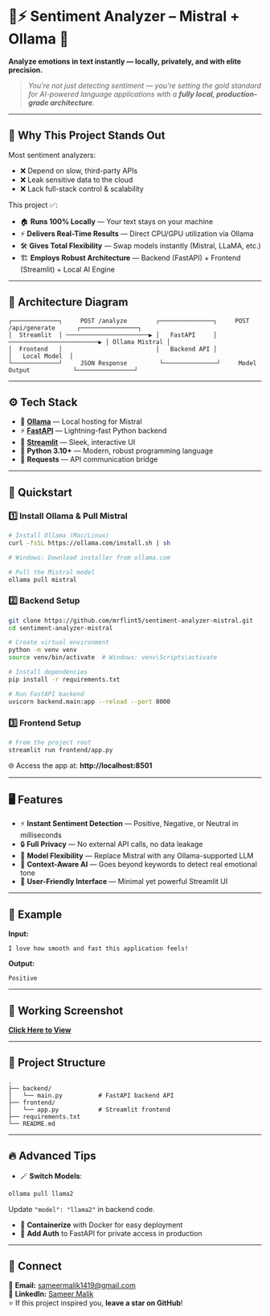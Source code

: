 # 🧠⚡ Sentiment Analyzer – Mistral + Ollama 🚀  
**Analyze emotions in text instantly — locally, privately, and with elite precision.**  

> _You’re not just detecting sentiment — you’re setting the gold standard for AI-powered language applications with a **fully local, production-grade architecture**._  

---

## 🌟 Why This Project Stands Out
Most sentiment analyzers:  
- ❌ Depend on slow, third-party APIs  
- ❌ Leak sensitive data to the cloud  
- ❌ Lack full-stack control & scalability  

This project ✅:  
- 🏠 **Runs 100% Locally** — Your text stays on your machine  
- ⚡ **Delivers Real-Time Results** — Direct CPU/GPU utilization via Ollama  
- 🛠 **Gives Total Flexibility** — Swap models instantly (Mistral, LLaMA, etc.)  
- 🏗 **Employs Robust Architecture** — Backend (FastAPI) + Frontend (Streamlit) + Local AI Engine  

---

## 🧩 Architecture Diagram
```
┌─────────────┐     POST /analyze        ┌───────────────┐     POST /api/generate      ┌────────────────┐
│  Streamlit  │ ───────────────────────▶ │   FastAPI     │ ─────────────────────────▶ │ Ollama Mistral │
│  Frontend   │                          │   Backend API │                             │   Local Model  │
└─────────────┘     JSON Response         └───────────────┘     Model Output            └────────────────┘
```

---

## ⚙️ Tech Stack
- 🤖 **[Ollama](https://ollama.com/)** — Local hosting for Mistral  
- ⚡ **[FastAPI](https://fastapi.tiangolo.com/)** — Lightning-fast Python backend  
- 🎨 **[Streamlit](https://streamlit.io/)** — Sleek, interactive UI  
- 🐍 **Python 3.10+** — Modern, robust programming language  
- 🔗 **Requests** — API communication bridge  

---

## 🚀 Quickstart

### 1️⃣ Install Ollama & Pull Mistral
```bash
# Install Ollama (Mac/Linux)
curl -fsSL https://ollama.com/install.sh | sh

# Windows: Download installer from ollama.com

# Pull the Mistral model
ollama pull mistral
```

### 2️⃣ Backend Setup
```bash
git clone https://github.com/mrflint5/sentiment-analyzer-mistral.git
cd sentiment-analyzer-mistral

# Create virtual environment
python -m venv venv
source venv/bin/activate  # Windows: venv\Scripts\activate

# Install dependencies
pip install -r requirements.txt

# Run FastAPI backend
uvicorn backend.main:app --reload --port 8000
```

### 3️⃣ Frontend Setup
```bash
# From the project root
streamlit run frontend/app.py
```
🌐 Access the app at: **http://localhost:8501**  

---

## 🖥️ Features
- ⚡ **Instant Sentiment Detection** — Positive, Negative, or Neutral in milliseconds  
- 🔒 **Full Privacy** — No external API calls, no data leakage  
- 🔄 **Model Flexibility** — Replace Mistral with any Ollama-supported LLM  
- 🧠 **Context-Aware AI** — Goes beyond keywords to detect real emotional tone  
- 🎯 **User-Friendly Interface** — Minimal yet powerful Streamlit UI  

---

## 🧪 Example
**Input:**  
```
I love how smooth and fast this application feels!
```
**Output:**  
```
Positive
```

---

## 📸 Working Screenshot
[**Click Here to View**](https://drive.google.com/drive/folders/14O7rp1lcw_7dJt3Hpmj6tu7b9sC3RgMV?usp=sharing)  

---

## 📂 Project Structure
```
.
├── backend/
│   └── main.py          # FastAPI backend API
├── frontend/
│   └── app.py           # Streamlit frontend
├── requirements.txt
└── README.md
```

---

## 🔥 Advanced Tips
- 🪄 **Switch Models**:
```bash
ollama pull llama2
```
Update `"model": "llama2"` in backend code.  
- 🐳 **Containerize** with Docker for easy deployment  
- 🔐 **Add Auth** to FastAPI for private access in production  

---

## 🤝 Connect
📧 **Email:** [sameermalik1419@gmail.com](mailto:sameermalik1419@gmail.com)  
💼 **LinkedIn:** [Sameer Malik](https://www.linkedin.com/in/sameer-malik-b5b8772b9)  
⭐ If this project inspired you, **leave a star on GitHub**!  
